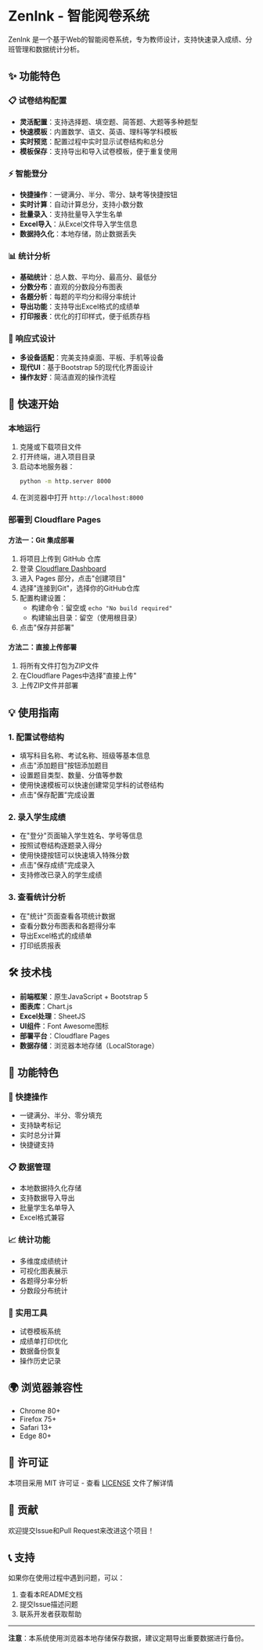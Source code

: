 # ZenInk - 智能阅卷系统

ZenInk 是一个基于Web的智能阅卷系统，专为教师设计，支持快速录入成绩、分班管理和数据统计分析。

## ✨ 功能特色

### 📋 试卷结构配置
- **灵活配置**：支持选择题、填空题、简答题、大题等多种题型
- **快速模板**：内置数学、语文、英语、理科等学科模板
- **实时预览**：配置过程中实时显示试卷结构和总分
- **模板保存**：支持导出和导入试卷模板，便于重复使用

### ⚡ 智能登分
- **快捷操作**：一键满分、半分、零分、缺考等快捷按钮
- **实时计算**：自动计算总分，支持小数分数
- **批量录入**：支持批量导入学生名单
- **Excel导入**：从Excel文件导入学生信息
- **数据持久化**：本地存储，防止数据丢失

### 📊 统计分析
- **基础统计**：总人数、平均分、最高分、最低分
- **分数分布**：直观的分数段分布图表
- **各题分析**：每题的平均分和得分率统计
- **导出功能**：支持导出Excel格式的成绩单
- **打印报表**：优化的打印样式，便于纸质存档

### 📱 响应式设计
- **多设备适配**：完美支持桌面、平板、手机等设备
- **现代UI**：基于Bootstrap 5的现代化界面设计
- **操作友好**：简洁直观的操作流程

## 🚀 快速开始

### 本地运行
1. 克隆或下载项目文件
2. 打开终端，进入项目目录
3. 启动本地服务器：
   ```bash
   python -m http.server 8000
   ```
4. 在浏览器中打开 `http://localhost:8000`

### 部署到 Cloudflare Pages

#### 方法一：Git 集成部署
1. 将项目上传到 GitHub 仓库
2. 登录 [Cloudflare Dashboard](https://dash.cloudflare.com/)
3. 进入 Pages 部分，点击"创建项目"
4. 选择"连接到Git"，选择你的GitHub仓库
5. 配置构建设置：
   - 构建命令：留空或 `echo "No build required"`
   - 构建输出目录：留空（使用根目录）
6. 点击"保存并部署"

#### 方法二：直接上传部署
1. 将所有文件打包为ZIP文件
2. 在Cloudflare Pages中选择"直接上传"
3. 上传ZIP文件并部署

## 💡 使用指南

### 1. 配置试卷结构
- 填写科目名称、考试名称、班级等基本信息
- 点击"添加题目"按钮添加题目
- 设置题目类型、数量、分值等参数
- 使用快速模板可以快速创建常见学科的试卷结构
- 点击"保存配置"完成设置

### 2. 录入学生成绩
- 在"登分"页面输入学生姓名、学号等信息
- 按照试卷结构逐题录入得分
- 使用快捷按钮可以快速填入特殊分数
- 点击"保存成绩"完成录入
- 支持修改已录入的学生成绩

### 3. 查看统计分析
- 在"统计"页面查看各项统计数据
- 查看分数分布图表和各题得分率
- 导出Excel格式的成绩单
- 打印纸质报表

## 🛠️ 技术栈

- **前端框架**：原生JavaScript + Bootstrap 5
- **图表库**：Chart.js
- **Excel处理**：SheetJS
- **UI组件**：Font Awesome图标
- **部署平台**：Cloudflare Pages
- **数据存储**：浏览器本地存储（LocalStorage）

## 📝 功能特色

### 🎯 快捷操作
- 一键满分、半分、零分填充
- 支持缺考标记
- 实时总分计算
- 快捷键支持

### 📋 数据管理
- 本地数据持久化存储
- 支持数据导入导出
- 批量学生名单导入
- Excel格式兼容

### 📈 统计功能
- 多维度成绩统计
- 可视化图表展示
- 各题得分率分析
- 分数段分布统计

### 🔧 实用工具
- 试卷模板系统
- 成绩单打印优化
- 数据备份恢复
- 操作历史记录

## 🌍 浏览器兼容性

- Chrome 80+
- Firefox 75+
- Safari 13+
- Edge 80+

## 📄 许可证

本项目采用 MIT 许可证 - 查看 [LICENSE](LICENSE) 文件了解详情

## 🤝 贡献

欢迎提交Issue和Pull Request来改进这个项目！

## 📞 支持

如果你在使用过程中遇到问题，可以：
1. 查看本README文档
2. 提交Issue描述问题
3. 联系开发者获取帮助

---

**注意**：本系统使用浏览器本地存储保存数据，建议定期导出重要数据进行备份。
